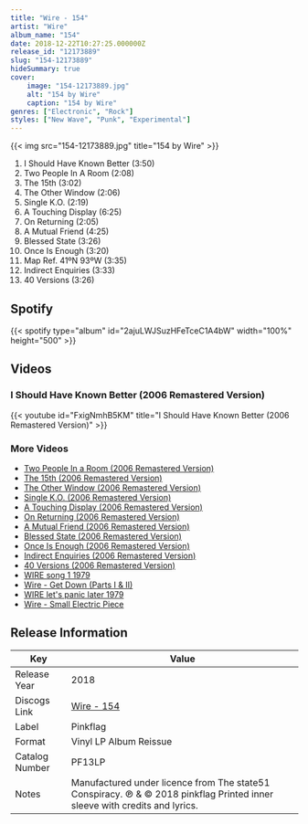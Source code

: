 ```yaml
---
title: "Wire - 154"
artist: "Wire"
album_name: "154"
date: 2018-12-22T10:27:25.000000Z
release_id: "12173889"
slug: "154-12173889"
hideSummary: true
cover:
    image: "154-12173889.jpg"
    alt: "154 by Wire"
    caption: "154 by Wire"
genres: ["Electronic", "Rock"]
styles: ["New Wave", "Punk", "Experimental"]
---
```


{{< img src="154-12173889.jpg" title="154 by Wire" >}}

<!-- section break -->

1. I Should Have Known Better (3:50)
2. Two People In A Room (2:08)
3. The 15th (3:02)
4. The Other Window (2:06)
5. Single K.O. (2:19)
6. A Touching Display (6:25)
7. On Returning (2:05)
8. A Mutual Friend (4:25)
9. Blessed State (3:26)
10. Once Is Enough (3:20)
11. Map Ref. 41ºN 93ºW (3:35)
12. Indirect Enquiries (3:33)
13. 40 Versions (3:26)

<!-- section break -->


## Spotify
{{< spotify type="album" id="2ajuLWJSuzHFeTceC1A4bW" width="100%" height="500" >}}



## Videos
### I Should Have Known Better (2006 Remastered Version)
{{< youtube id="FxigNmhB5KM" title="I Should Have Known Better (2006 Remastered Version)" >}}<br>

### More Videos

- [Two People In a Room (2006 Remastered Version)](https://www.youtube.com/watch?v=KjRzgZYpoPQ)
- [The 15th (2006 Remastered Version)](https://www.youtube.com/watch?v=azpgFemktHg)
- [The Other Window (2006 Remastered Version)](https://www.youtube.com/watch?v=sAhntpY7Pg0)
- [Single K.O. (2006 Remastered Version)](https://www.youtube.com/watch?v=YSIXgqsSW6g)
- [A Touching Display (2006 Remastered Version)](https://www.youtube.com/watch?v=1Fq-56TdMcw)
- [On Returning (2006 Remastered Version)](https://www.youtube.com/watch?v=DuQvvh-9aCM)
- [A Mutual Friend (2006 Remastered Version)](https://www.youtube.com/watch?v=Ya6yJKUPZSQ)
- [Blessed State (2006 Remastered Version)](https://www.youtube.com/watch?v=LeCI9kww3Dk)
- [Once Is Enough (2006 Remastered Version)](https://www.youtube.com/watch?v=OQr6TVdPWxo)
- [Indirect Enquiries (2006 Remastered Version)](https://www.youtube.com/watch?v=_1E7brhqdtE)
- [40 Versions (2006 Remastered Version)](https://www.youtube.com/watch?v=HVR9obMPABw)
- [WIRE song 1 1979](https://www.youtube.com/watch?v=ZlJu7FZRHxc)
- [Wire - Get Down (Parts I & II)](https://www.youtube.com/watch?v=UaK7_m-pZsU)
- [WIRE let's panic later 1979](https://www.youtube.com/watch?v=u6Ep_puwWis)
- [Wire - Small Electric Piece](https://www.youtube.com/watch?v=bSEVrZ1DmlI)


## Release Information
|  Key           | Value                                                |
| ---------------| ---------------------------------------------------- |
| Release Year   | 2018                                   |
| Discogs Link   | [Wire - 154](https://www.discogs.com/release/12173889-Wire-154) |
| Label          | Pinkflag |
| Format         | Vinyl LP Album Reissue |
| Catalog Number | PF13LP |
| Notes | Manufactured under licence from The state51 Conspiracy.  ℗ & © 2018 pinkflag  Printed inner sleeve with credits and lyrics. |